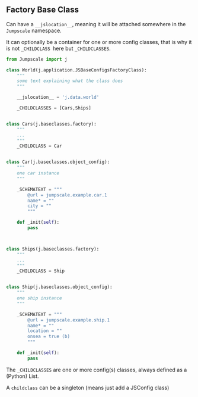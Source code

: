 
## Factory Base Class

Can have a `__jslocation__`, meaning it will be attached somewhere in the `Jumpscale` namespace.

It can optionally be a container for one or more config classes,
that is why it is not `_CHILDCLASS `here but `_CHILDCLASSES`.

```python
from Jumpscale import j

class World(j.application.JSBaseConfigsFactoryClass):
    """
    some text explaining what the class does
    """

    __jslocation__ = 'j.data.world'

    _CHILDCLASSES = [Cars,Ships]


class Cars(j.baseclasses.factory):
    """
    ...
    """
    _CHILDCLASS = Car


class Car(j.baseclasses.object_config):
    """
    one car instance
    """

    _SCHEMATEXT = """
        @url = jumpscale.example.car.1
        name* = ""
        city = ""
        """

    def _init(self):
        pass



class Ships(j.baseclasses.factory):
    """
    ...
    """
    _CHILDCLASS = Ship


class Ship(j.baseclasses.object_config):
    """
    one ship instance
    """

    _SCHEMATEXT = """
        @url = jumpscale.example.ship.1
        name* = ""
        location = ""
        onsea = true (b)
        """

    def _init(self):    
        pass


```

The `_CHILDCLASSES` are one or more config(s) classes, always defined as a (Python) List.

A `childclass` can be a singleton (means just add a JSConfig class)
